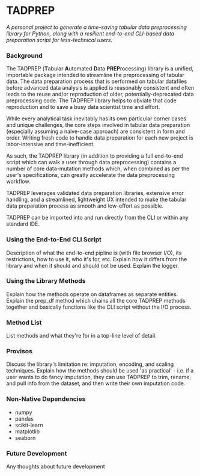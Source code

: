 # TADPREP
*A personal project to generate a time-saving tabular data preprocessing library for Python, along with a resilient 
end-to-end CLI-based data preparation script for less-technical users.*

### Background
The TADPREP (**T**abular **A**utomated **D**ata **PREP**rocessing) library is a unified, importable package 
intended to streamline the preprocessing of tabular data. The data preparation process that is performed on tabular 
datafiles before advanced data analysis is applied is reasonably consistent and often leads to the reuse and/or 
reproduction of older, potentially-deprecated data preprocessing code. The TADPREP library helps to obviate that 
code reproduction and to save a busy data scientist time and effort.

While every analytical task inevitably has its own particular corner cases and unique challenges, the core steps 
involved in tabular data preparation (especially assuming a naive-case approach) are consistent in form and order.
Writing fresh code to handle data preparation for each new project is labor-intensive and time-inefficient. 

As such, the TADPREP library (in addition to providing a full end-to-end script which can walk a user through data 
preprocessing) contains a number of core data-mutation methods which, when combined as per the user's specifications, 
can greatly accelerate the data preprocessing workflow.

TADPREP leverages validated data preparation libraries, extensive error handling, and a streamlined, lightweight UX 
intended to make the tabular data preparation process as smooth and low-effort as possible.

TADPREP can be imported into and run directly from the CLI or within any standard IDE.

### Using the End-to-End CLI Script
Description of what the end-to-end pipline is (with file browser I/O), its restrictions, how to use it, who it's for, 
etc. Explain how it differs from the library and when it should and should not be used. Explain the logger.

### Using the Library Methods
Explain how the methods operate on dataframes as separate entities. Explain the prep_df method which chains all the 
core TADPREP methods together and basically functions like the CLI script without the I/O process.

### Method List
List methods and what they're for in a top-line level of detail.

### Provisos
Discuss the library's limitation re: imputation, encoding, and scaling techniques. Explain how the methods should be
used 'as practical' - i.e. if a user wants to do fancy imputation, they can use TADPREP to trim, rename, and pull info
from the dataset, and then write their own imputation code.

### Non-Native Dependencies
- numpy
- pandas
- scikit-learn
- matplotlib
- seaborn

### Future Development
Any thoughts about future development